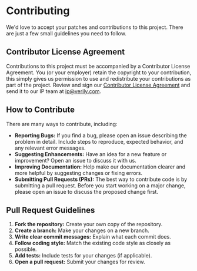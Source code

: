 # Contributing

We'd love to accept your patches and contributions to this project. There are
just a few small guidelines you need to follow.

## Contributor License Agreement

Contributions to this project must be accompanied by a Contributor License
Agreement. You (or your employer) retain the copyright to your contribution,
this simply gives us permission to use and redistribute your contributions as
part of the project. Review and sign our
[Contributor License Agreement](https://docs.google.com/document/d/1Yc-z59DQKRqiqpVgHcIHC3xhfwm3DoPmpc9eFwr_J8c/edit)
and send it to our IP team at ip@verily.com.

## How to Contribute

There are many ways to contribute, including:

* **Reporting Bugs:** If you find a bug, please open an issue describing the problem in detail. Include steps to reproduce, expected behavior, and any relevant error messages.
* **Suggesting Enhancements:** Have an idea for a new feature or improvement? Open an issue to discuss it with us.
* **Improving Documentation:**  Help make our documentation clearer and more helpful by suggesting changes or fixing errors.
* **Submitting Pull Requests (PRs):** The best way to contribute code is by submitting a pull request. Before you start working on a major change, please open an issue to discuss the proposed change first.

## Pull Request Guidelines

1. **Fork the repository:** Create your own copy of the repository.
2. **Create a branch:** Make your changes on a new branch.
3. **Write clear commit messages:** Explain what each commit does.
4. **Follow coding style:** Match the existing code style as closely as possible.
5. **Add tests:** Include tests for your changes (if applicable).
6. **Open a pull request:** Submit your changes for review.
